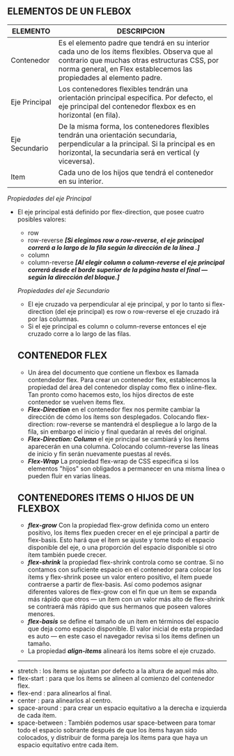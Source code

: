 ## ELEMENTOS DE UN FLEBOX ##

| ELEMENTO | DESCRIPCION |
| ---------- | ------------- |
| Contenedor |Es el elemento padre que tendrá en su interior cada uno de los ítems flexibles. Observa que al contrario que muchas otras estructuras CSS, por norma general, en Flex establecemos las propiedades al elemento padre.|
| Eje Principal | Los contenedores flexibles tendrán una orientación principal específica. Por defecto, el eje principal del contenedor flexbox es en horizontal (en fila). |
| Eje Secundario | De la misma forma, los contenedores flexibles tendrán una orientación secundaria, perpendicular a la principal. Si la principal es en horizontal, la secundaria será en vertical (y viceversa). |
| Item | Cada uno de los hijos que tendrá el contenedor en su interior. |

*Propiedades del eje Principal*
- El eje principal está definido por flex-direction, que posee cuatro posibles valores:
  - row
  - row-reverse ***[Si elegimos row o row-reverse, el eje principal correrá a lo largo de la fila según la dirección de la línea .]***
  - column
  - column-reverse ***[Al elegir column o column-reverse el eje principal correrá desde el borde superior de la página hasta el final — según la dirección del bloque.]***

  *Propiedades del eje Secundario*
  - El eje cruzado va perpendicular al eje principal, y por lo tanto si flex-direction (del eje principal) es row o row-reverse el eje cruzado irá por las columnas.
  - Si el eje principal es column o column-reverse entonces el eje cruzado corre a lo largo de las filas.

  ## CONTENEDOR FLEX ##
  - Un área del documento que contiene un flexbox es llamada contendedor flex. Para crear un contenedor flex, establecemos la propiedad del área del contenedor display como flex o inline-flex. Tan pronto como hacemos esto, los hijos directos de este contenedor se vuelven ítems flex. 
  - ***Flex-Direction*** en el contenedor flex nos permite cambiar la dirección de cómo los ítems son desplegados. Colocando flex-direction: row-reverse se mantendrá el despliegue a lo largo de la fila, sin embargo el inicio y final quedarán al revés del original.
  - ***Flex-Direction: Column*** el eje principal se cambiará y los ítems aparecerán en una columna. Colocando column-reverse las líneas de inicio y fin serán nuevamente puestas al revés.
  - ***Flex-Wrap*** La propiedad flex-wrap de CSS especifica si los elementos "hijos" son obligados a permanecer en una misma línea o pueden fluir en varias líneas. 

  ## CONTENEDORES ITEMS O HIJOS DE UN FLEXBOX ##
  - ***flex-grow*** Con la propiedad flex-grow definida como un entero positivo, los ítems flex pueden crecer en el eje principal a partir de flex-basis. Esto hará que el ítem se ajuste y tome todo el espacio disponible del eje, o una proporción del espacio disponible si otro ítem también puede crecer.
  - ***flex-shrink*** la propiedad flex-shrink controla como se contrae. Si no contamos con suficiente espacio en el contenedor para colocar los ítems y flex-shrink posee un valor entero positivo, el ítem puede contraerse a partir de flex-basis. Así como podemos asignar diferentes valores de flex-grow con el fin que un ítem se expanda más rápido que otros — un ítem con un valor más alto de flex-shrink se contraerá más rápido que sus hermanos que poseen valores menores.
  - ***flex-basis*** se define el tamaño de un ítem en términos del espacio que deja como espacio disponible. El valor inicial de esta propiedad es auto — en este caso el navegador revisa si los ítems definen un tamaño.
  - La propiedad ***align-items*** alineará los ítems sobre el eje cruzado.
  -----------------------------------------------------------------------------------
 + stretch : los ítems se ajustan por defecto a la altura de aquel más alto.
 + flex-start : para que los ítems se alineen al comienzo del contenedor flex.
 + flex-end : para alinearlos al final.
 + center :  para alinearlos al centro.
 + space-around :  para crear un espacio equitativo a la derecha e izquierda de cada ítem.
 + space-between : También podemos usar space-between para tomar todo el espacio sobrante después de que los ítems hayan sido colocados, y distribuir de forma pareja los ítems para que haya un espacio equitativo entre cada ítem.